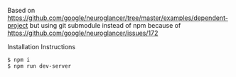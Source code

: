 Based on https://github.com/google/neuroglancer/tree/master/examples/dependent-project
but using git submodule instead of npm because of https://github.com/google/neuroglancer/issues/172

Installation Instructions

```console
$ npm i
$ npm run dev-server
```
